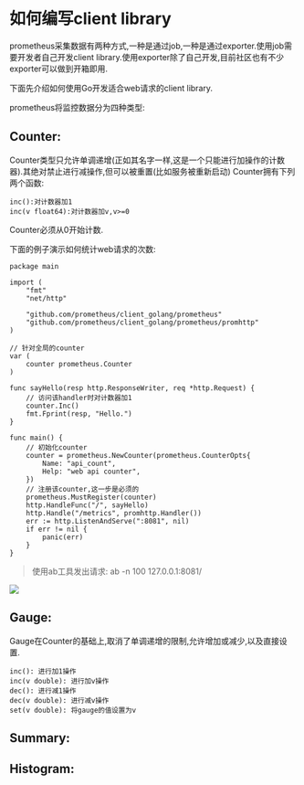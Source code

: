 # 如何编写client library

prometheus采集数据有两种方式,一种是通过job,一种是通过exporter.使用job需要开发者自己开发client library.使用exporter除了自己开发,目前社区也有不少exporter可以做到开箱即用.

下面先介绍如何使用Go开发适合web请求的client library.

prometheus将监控数据分为四种类型:

## Counter:
Counter类型只允许单调递增(正如其名字一样,这是一个只能进行加操作的计数器).其绝对禁止进行减操作,但可以被重置(比如服务被重新启动)
Counter拥有下列两个函数:

    inc():对计数器加1
    inc(v float64):对计数器加v,v>=0

Counter必须从0开始计数.

下面的例子演示如何统计web请求的次数:

    package main

    import (
        "fmt"
        "net/http"

        "github.com/prometheus/client_golang/prometheus"
        "github.com/prometheus/client_golang/prometheus/promhttp"
    )

    // 针对全局的counter
    var (
        counter prometheus.Counter
    )

    func sayHello(resp http.ResponseWriter, req *http.Request) {
        // 访问该handler时对计数器加1
        counter.Inc()
        fmt.Fprint(resp, "Hello.")
    }

    func main() {
        // 初始化counter
        counter = prometheus.NewCounter(prometheus.CounterOpts{
            Name: "api_count",
            Help: "web api counter",
        })
        // 注册该counter,这一步是必须的
        prometheus.MustRegister(counter)
        http.HandleFunc("/", sayHello)
        http.Handle("/metrics", promhttp.Handler())
        err := http.ListenAndServe(":8081", nil)
        if err != nil {
            panic(err)
        }
    }

> 使用ab工具发出请求: ab -n 100 127.0.0.1:8081/

![](https://raw.githubusercontent.com/lwhhhh/monitorDoc/master/asset/images/webAPI.png)


## Gauge:

Gauge在Counter的基础上,取消了单调递增的限制,允许增加或减少,以及直接设置.

    inc(): 进行加1操作
    inc(v double): 进行加v操作
    dec(): 进行减1操作
    dec(v double): 进行减v操作
    set(v double): 将gauge的值设置为v


## Summary:

## Histogram: